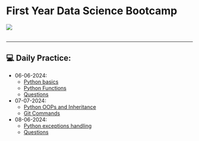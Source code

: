# First Year Data Science Bootcamp
![](https://builtin.com/sites/www.builtin.com/files/styles/og/public/2024-03/Data%20Science%201600x800.jpg)<br>
<br><hr>
## 💻 Daily Practice:
- 06-06-2024:
    - [Python basics](06-06-2024/Python_basics.md)
    - [Python Functions](06-06-2024/Python_functions.md)
    - [Questions](06-06-2024/Questions.py)
- 07-07-2024:
    - [Python OOPs and Inheritance](07-06-2024/python_oop.md)
    - [Git Commands](07-07-2024/git_github.md)
- 08-06-2024:
    - [Python exceptions handling](08-06-2024/exception_handling.md)
    - [Questions](08-06-2024/questions.py)
